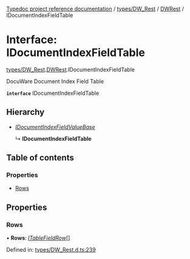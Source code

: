 [Typedoc project reference documentation](../README.md) / [types/DW_Rest](../modules/types_dw_rest.md) / [DWRest](../modules/types_dw_rest.dwrest.md) / IDocumentIndexFieldTable

# Interface: IDocumentIndexFieldTable

[types/DW_Rest](../modules/types_dw_rest.md).[DWRest](../modules/types_dw_rest.dwrest.md).IDocumentIndexFieldTable

DocuWare Document Index Field Table

**`interface`** IDocumentIndexFieldTable

## Hierarchy

* [*IDocumentIndexFieldValueBase*](types_dw_rest.dwrest.idocumentindexfieldvaluebase.md)

  ↳ **IDocumentIndexFieldTable**

## Table of contents

### Properties

- [Rows](types_dw_rest.dwrest.idocumentindexfieldtable.md#rows)

## Properties

### Rows

• **Rows**: [*ITableFieldRow*](types_dw_rest.dwrest.itablefieldrow.md)[]

Defined in: [types/DW_Rest.d.ts:239](https://github.com/DocuWare/REST-Sample-TS/blob/6f07cff/src/types/DW_Rest.d.ts#L239)
